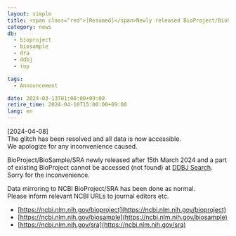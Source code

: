 ```yaml
---
layout: simple
title: <span class="red">[Resumed]</span>Newly released BioProject/BioSample/SRA and a part of BioProject cannot be accessed in DDBJ Search
category: news
db:
  - bioproject
  - biosample
  - dra
  - ddbj
  - top

tags:
  - Announcement

date: 2024-03-13T01:00:00+09:00
retire_time: 2024-04-10T15:00:00+09:00
lang: en
---
```


<span class="red">[2024-04-08]</span>    
The glitch has been resolved and all data is now accessible.        
We apologize for any inconvenience caused.    
    

BioProject/BioSample/SRA newly released after 15th March 2024 and a part of existing BioProject cannot be accessed (not found) at [DDBJ Search](https://ddbj.nig.ac.jp/search). Sorry for the inconvenience.   

Data mirroring to NCBI BioProject/SRA has been done as normal.  
Please inform relevant NCBI URLs to journal editors etc.  

* [https://ncbi.nlm.nih.gov/bioproject](https://ncbi.nlm.nih.gov/bioproject)
* [https://ncbi.nlm.nih.gov/biosample](https://ncbi.nlm.nih.gov/biosample)
* [https://ncbi.nlm.nih.gov/sra](https://ncbi.nlm.nih.gov/sra)



